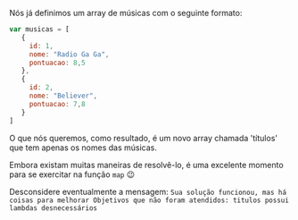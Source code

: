 Nós já definimos um array de músicas com o seguinte formato:

``` javascript
var musicas = [
   {
     id: 1,
     nome: "Radio Ga Ga",
     pontuacao: 8,5
   },
   {
     id: 2,
     nome: "Believer",
     pontuacao: 7,8
   }
]
```


O que nós queremos, como resultado, é um novo array chamada 'títulos' que tem apenas os nomes das músicas.

Embora existam muitas maneiras de resolvê-lo, é uma excelente momento para se exercitar na função `map` :wink:

Desconsidere eventualmente a mensagem: ``Sua solução funcionou, mas há coisas para melhorar
Objetivos que não foram atendidos:
 titulos possui lambdas desnecessários``
